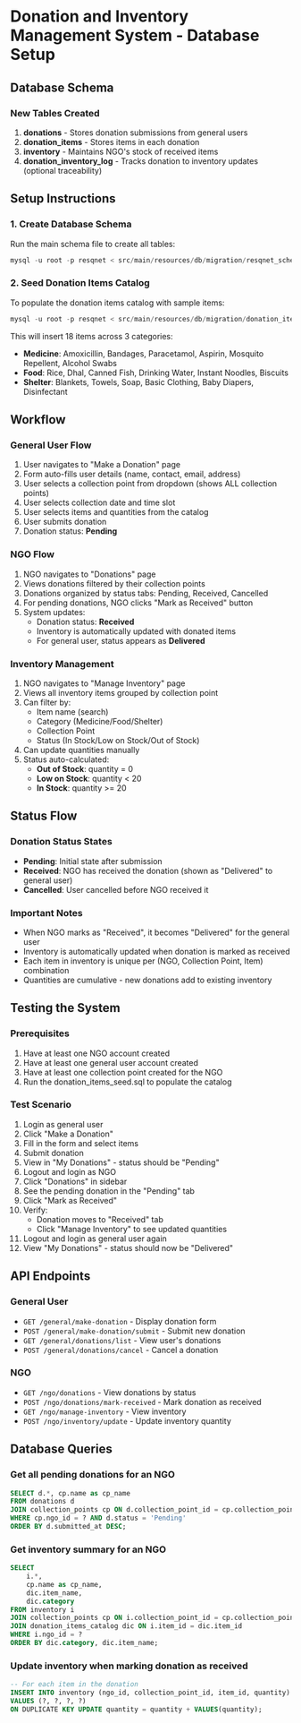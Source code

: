 # Donation and Inventory Management System - Database Setup

## Database Schema

### New Tables Created

1. **donations** - Stores donation submissions from general users
2. **donation_items** - Stores items in each donation
3. **inventory** - Maintains NGO's stock of received items
4. **donation_inventory_log** - Tracks donation to inventory updates (optional traceability)

## Setup Instructions

### 1. Create Database Schema

Run the main schema file to create all tables:

```sql
mysql -u root -p resqnet < src/main/resources/db/migration/resqnet_schema.sql
```

### 2. Seed Donation Items Catalog

To populate the donation items catalog with sample items:

```sql
mysql -u root -p resqnet < src/main/resources/db/migration/donation_items_seed.sql
```

This will insert 18 items across 3 categories:
- **Medicine**: Amoxicillin, Bandages, Paracetamol, Aspirin, Mosquito Repellent, Alcohol Swabs
- **Food**: Rice, Dhal, Canned Fish, Drinking Water, Instant Noodles, Biscuits
- **Shelter**: Blankets, Towels, Soap, Basic Clothing, Baby Diapers, Disinfectant

## Workflow

### General User Flow
1. User navigates to "Make a Donation" page
2. Form auto-fills user details (name, contact, email, address)
3. User selects a collection point from dropdown (shows ALL collection points)
4. User selects collection date and time slot
5. User selects items and quantities from the catalog
6. User submits donation
7. Donation status: **Pending**

### NGO Flow
1. NGO navigates to "Donations" page
2. Views donations filtered by their collection points
3. Donations organized by status tabs: Pending, Received, Cancelled
4. For pending donations, NGO clicks "Mark as Received" button
5. System updates:
   - Donation status: **Received**
   - Inventory is automatically updated with donated items
   - For general user, status appears as **Delivered**

### Inventory Management
1. NGO navigates to "Manage Inventory" page
2. Views all inventory items grouped by collection point
3. Can filter by:
   - Item name (search)
   - Category (Medicine/Food/Shelter)
   - Collection Point
   - Status (In Stock/Low on Stock/Out of Stock)
4. Can update quantities manually
5. Status auto-calculated:
   - **Out of Stock**: quantity = 0
   - **Low on Stock**: quantity < 20
   - **In Stock**: quantity >= 20

## Status Flow

### Donation Status States
- **Pending**: Initial state after submission
- **Received**: NGO has received the donation (shown as "Delivered" to general user)
- **Cancelled**: User cancelled before NGO received it

### Important Notes
- When NGO marks as "Received", it becomes "Delivered" for the general user
- Inventory is automatically updated when donation is marked as received
- Each item in inventory is unique per (NGO, Collection Point, Item) combination
- Quantities are cumulative - new donations add to existing inventory

## Testing the System

### Prerequisites
1. Have at least one NGO account created
2. Have at least one general user account created
3. Have at least one collection point created for the NGO
4. Run the donation_items_seed.sql to populate the catalog

### Test Scenario
1. Login as general user
2. Click "Make a Donation"
3. Fill in the form and select items
4. Submit donation
5. View in "My Donations" - status should be "Pending"
6. Logout and login as NGO
7. Click "Donations" in sidebar
8. See the pending donation in the "Pending" tab
9. Click "Mark as Received"
10. Verify:
    - Donation moves to "Received" tab
    - Click "Manage Inventory" to see updated quantities
11. Logout and login as general user again
12. View "My Donations" - status should now be "Delivered"

## API Endpoints

### General User
- `GET /general/make-donation` - Display donation form
- `POST /general/make-donation/submit` - Submit new donation
- `GET /general/donations/list` - View user's donations
- `POST /general/donations/cancel` - Cancel a donation

### NGO
- `GET /ngo/donations` - View donations by status
- `POST /ngo/donations/mark-received` - Mark donation as received
- `GET /ngo/manage-inventory` - View inventory
- `POST /ngo/inventory/update` - Update inventory quantity

## Database Queries

### Get all pending donations for an NGO
```sql
SELECT d.*, cp.name as cp_name 
FROM donations d
JOIN collection_points cp ON d.collection_point_id = cp.collection_point_id
WHERE cp.ngo_id = ? AND d.status = 'Pending'
ORDER BY d.submitted_at DESC;
```

### Get inventory summary for an NGO
```sql
SELECT 
    i.*, 
    cp.name as cp_name, 
    dic.item_name, 
    dic.category
FROM inventory i
JOIN collection_points cp ON i.collection_point_id = cp.collection_point_id
JOIN donation_items_catalog dic ON i.item_id = dic.item_id
WHERE i.ngo_id = ?
ORDER BY dic.category, dic.item_name;
```

### Update inventory when marking donation as received
```sql
-- For each item in the donation
INSERT INTO inventory (ngo_id, collection_point_id, item_id, quantity)
VALUES (?, ?, ?, ?)
ON DUPLICATE KEY UPDATE quantity = quantity + VALUES(quantity);
```

